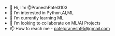 - 👋 Hi, I’m @PraneshPatel3103
- 👀 I’m interested in Python,AI,ML
- 🌱 I’m currently learning ML
- 💞️ I’m looking to collaborate on ML/AI Projects
- 📫 How to reach me - patelpranesh95@gmail.com

<!---
PraneshPatel3103/PraneshPatel3103 is a ✨ special ✨ repository because its `README.md` (this file) appears on your GitHub profile.
You can click the Preview link to take a look at your changes.
--->
